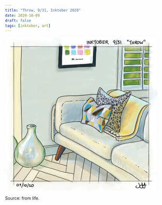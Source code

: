 ```yaml
---
title: "Throw, 9/31, Inktober 2020"
date: 2020-10-09
draft: false
tags: [inktober, art]
---
```


![WEBP](throw.webp "Throw")

Source: from life.

